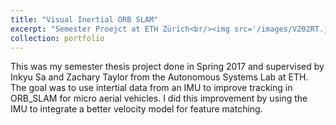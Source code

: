 ```yaml
---
title: "Visual Inertial ORB SLAM"
excerpt: "Semester Proejct at ETH Zürich<br/><img src='/images/V202RT.jpg'>"
collection: portfolio
---
```


This was my semester thesis project done in Spring 2017 and supervised by Inkyu Sa and Zachary Taylor from the Autonomous Systems Lab at ETH. The goal was to use intertial data from an IMU to improve tracking in ORB_SLAM for micro aerial vehicles. I did this improvement by using the IMU to integrate a better velocity model for feature matching.